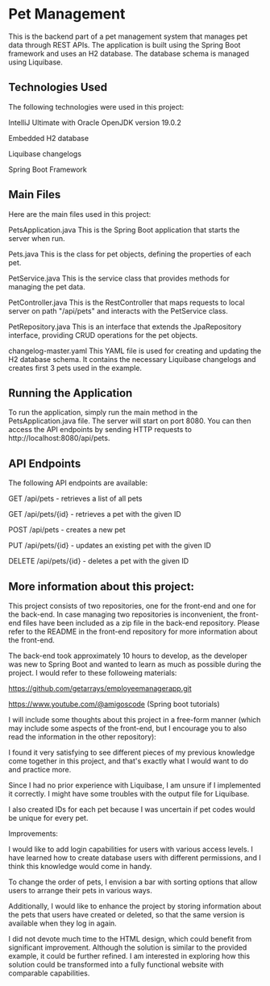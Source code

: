 # Pet Management

This is the backend part of a pet management system that manages pet data through REST APIs.
The application is built using the Spring Boot framework and uses an H2 database. The database schema is managed using Liquibase.

## Technologies Used
The following technologies were used in this project:

IntelliJ Ultimate with Oracle OpenJDK version 19.0.2

Embedded H2 database

Liquibase changelogs

Spring Boot Framework


## Main Files
Here are the main files used in this project:

PetsApplication.java
This is the Spring Boot application that starts the server when run.

Pets.java
This is the class for pet objects, defining the properties of each pet.

PetService.java
This is the service class that provides methods for managing the pet data.

PetController.java
This is the RestController that maps requests to local server on path "/api/pets" and interacts with the PetService class.

PetRepository.java
This is an interface that extends the JpaRepository interface, providing CRUD operations for the pet objects.

changelog-master.yaml
This YAML file is used for creating and updating the H2 database schema. It contains the necessary Liquibase changelogs and creates first 3 pets used in the example.

## Running the Application
To run the application, simply run the main method in the PetsApplication.java file. The server will start on port 8080.
You can then access the API endpoints by sending HTTP requests to http://localhost:8080/api/pets.

## API Endpoints
The following API endpoints are available:

GET /api/pets - retrieves a list of all pets

GET /api/pets/{id} - retrieves a pet with the given ID

POST /api/pets - creates a new pet

PUT /api/pets/{id} - updates an existing pet with the given ID

DELETE /api/pets/{id} - deletes a pet with the given ID

## More information about this project:
This project consists of two repositories, one for the front-end and one for the back-end. In case managing two repositories is inconvenient, the front-end files have been included as a zip file in the back-end repository.
Please refer to the README in the front-end repository for more information about the front-end.

The back-end took approximately 10 hours to develop, as the developer was new to Spring Boot and wanted to learn as much as possible during the project.
I would refer to these followeing materials:

https://github.com/getarrays/employeemanagerapp.git 

https://www.youtube.com/@amigoscode (Spring boot tutorials)

I will include some thoughts about this project in a free-form manner (which may include some aspects of the front-end, but I encourage you to also read the information in the other repository):

I found it very satisfying to see different pieces of my previous knowledge come together in this project, and that's exactly what I would want to do and practice more.

Since I had no prior experience with Liquibase, I am unsure if I implemented it correctly. I might have some troubles with the output file for Liquibase.

I also created IDs for each pet because I was uncertain if pet codes would be unique for every pet.

Improvements:

I would like to add login capabilities for users with various access levels. I have learned how to create database users with different permissions, and I think this knowledge would come in handy. 

To change the order of pets, I envision a bar with sorting options that allow users to arrange their pets in various ways.

Additionally, I would like to enhance the project by storing information about the pets that users have created or deleted, so that the same version is available when they log in again.

I did not devote much time to the HTML design, which could benefit from significant improvement. Although the solution is similar to the provided example, it could be further refined.
I am interested in exploring how this solution could be transformed into a fully functional website with comparable capabilities.
